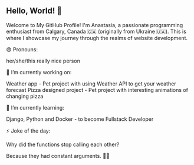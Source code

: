 ## Hello, World! 👋

Welcome to My GitHub Profile!
I'm Anastasia, a passionate programming enthusiast from Calgary, Canada 🇨🇦 (originally from Ukraine 🇺🇦). This is where I showcase my journey through the realms of website development.

😄 Pronouns:

her/she/this really nice person

🔭 I’m currently working on:

Weather app - Pet project with using Weather API to get your weather forecast
Pizza designed project - Pet project with interesting animations of changing pizza

🌱 I’m currently learning:

Django, Python and Docker - to become Fullstack Developer

⚡ Joke of the day:

Why did the functions stop calling each other?

Because they had constant arguments. 🥊🥊
